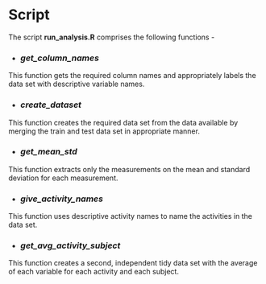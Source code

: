 # Script

The script **run_analysis.R** comprises the following functions - 

* ### ***get_column_names***
This function gets the required column names and appropriately labels the data set with descriptive variable names.

* ### ***create_dataset***
This function creates the required data set from the data available by merging the train and test data set in appropriate manner.

* ### ***get_mean_std***
This function extracts only the measurements on the mean and standard deviation for each measurement.

* ### ***give_activity_names***
This function uses descriptive activity names to name the activities in the data set.

* ### ***get_avg_activity_subject***
This function creates a second, independent tidy data set with the average of each variable for each activity and each subject.